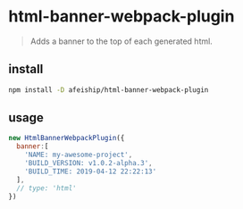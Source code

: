 # html-banner-webpack-plugin
> Adds a banner to the top of each generated html.

## install
```bash
npm install -D afeiship/html-banner-webpack-plugin
```

## usage
```js
new HtmlBannerWebpackPlugin({
  banner:[
    'NAME: my-awesome-project',
    'BUILD_VERSION: v1.0.2-alpha.3',
    'BUILD_TIME: 2019-04-12 22:22:13'
  ],
  // type: 'html'
})
```
